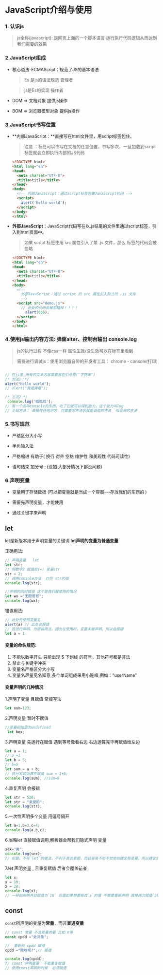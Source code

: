 # JavaScript介绍与使用

### 1. 认识js

> js全称(javascript):  是网页上面的一个脚本语言   运行执行代码逻辑从而达到我们需要的效果

### 2.JavaScript组成

- 核心语法-ECMAScript：规范了JS的基本语法

    > Es 是js的语法规范   管理者

    > js是Es的实现     操作者

- DOM => 文档对象    提供js操作  

- BOM => 浏览器模型对象  提供js操作 



### 3.JavaScript书写位置

- **内部JavaScript：**直接写在html文件里，用script标签包住。

  > 注意 ：<script></script>标签可以书写在文档的任意位置，书写多次，一旦加载到script标签就会立即执行内部的JS代码

  ```html
  <!DOCTYPE html>
  <html lang="en">
  <head>
    <meta charset="UTF-8">
    <title>title</title>
  </head>
  <body>
    <!-- 内部JavaScript：通过script标签包裹JavaScript代码 -->
    <script>
      alert('hello world');
    </script>
  </body>
  </html>
  ```

- **外部JavaScript**：JavaScript代码写在以.js结尾的文件里通过script标签，引入到html页面中。

  > 如果 script 标签使用 src 属性引入了某 .js 文件，那么 标签的代码会被忽略

  ```html
  <!DOCTYPE html>
  <html lang="en">
  <head>
    <meta charset="UTF-8">
    <title>title</title>
  </head>
  <body>
    <!-- 
      外部JavaScript：通过 script 的 src 属性引入独立的 .js 文件 
      -->
    <script src="demo.js">
      // 此处的代码会被忽略掉！！！！
    	alert(666);  
    </script>
  </body>
  </html>
  ```




### 4.使用js输出内容方法:  弹窗alter、控制台输出 console.log

> js的执行过程  不像css一样  属性生效/没生效可以在标签里看到    
>
> 需要进行调试js：使用浏览器自带的开发者工具： chrome - console(打印)

```js

// 在js里,所有的文本内容需要放在引号里("字符串")
/* 方法1：*/
alert("hello world");
// alert("我是弹框");

/* 方法2 */
 console.log('呱呱呱');
// 有一个名叫console的东西，吃了它就可以得到能力，这个能力叫log
// 全局方法： 直接在任何地方，只需要写方法名就能调用的方法  叫全局的方法

```

### 5.书写规范

- 严格区分大小写

- 半角输入法  

- 严格缩进  有助于( 换行  对齐  空格  维护性 和美观性  代码可读性)

- 语句结束 加分号 ;  (没加  大部分情况下都没问题)



### 6.声明变量

- 变量用于存储数据   (可以把变量就是当成一个容器---存放我们的东西的 )

- 需要先声明变量，才能使用
- 通过关键字来声明  

## let 

let是新版本用于声明变量的关键词 **let声明的变量为普通变量**

正确用法:

`````js
// 声明变量   let 
let str;
// 将数字2 赋值给(=) 变量str  
str = 2;
// 调用console方法  打印 str的值
console.log(str);

//声明的同时赋值 这个是我们最常用的情况
let wx ="无限哥哥";
console.log(wx);

`````

错误用法:

```js
// 此处先使用变量名
alert(a) // 此处会报错
// 后进行声明，为错误用法，因为在使用时，变量未被声明，所以会报错
let a = 1
```

#### 变量的命名规范:

1. 不能以数字开头  只能出现 $ 下划线 的符号，其他符号都是非法
2. 禁止与关键字冲突
3. 变量名严格区分大小写
4. 变量名尽量见名知意,多个单词组成采用小驼峰,例如："userName"

#### 变量声明的几种情况 

1.声明了变量 且赋值  常规写法

```js
let num=123;
```

2.声明变量 暂时不赋值 

```js
//变量初始值为undefined
 let box;
```

3.声明变量  先运行在赋值   遇到等号像看右边  右边运算完毕再赋值给左边

```js
let a = 1;
// a =1
let b = 5;
// b=5
let sum = a + b;
// 执行右边运算在赋值 sum = 1+5;   
console.log(sum); //sum=6
```

4.重复声明  会报错

```js
let str = 520;
let str = "亲爱的";
console.log(str);
```

5.一次性声明多个变量   用逗号隔开

```js
let a=1,b=3,c=4;
console.log(a,b,c);
```

6.省略let  直接赋值调用,解析器会帮我们隐式声明 变量

```js
sex="男";
console.log(sex);
// 但是，不写`let`的做法，不利于表达意图，而且容易不知不觉地创建全局变量，所以建议使用`let`命令声明变量
```

7.let 声明变量 ,  且重复赋值  后者会覆盖前者

```js
let x;
x = 10;       
x = 20;
console.log(x);
// 一开始声明并且赋值为`10` 后面如果想要修改`x`的值 不需要重新声明 直接再次赋值`20` 覆盖之前`x`的值内容即可
```

## const

`const`所声明的变量为**常量**，而非**普通变量**

```js
// const 常量 不会变量的量 比如 π等
const cpdd ="处对象";

//  重新给 cpdd 赋值
cpdd ="除啥呢?";// 报错

console.log(cpdd);
// const 声明变量  不能重复赋值 
// 使用const声明的时候  必须赋值
```

